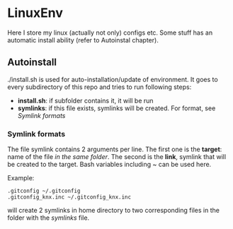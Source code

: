 # LinuxEnv

Here I store my linux (actually not only) configs etc.
Some stuff has an automatic install ability (refer to Autoinstal chapter).

## Autoinstall

./install.sh is used for auto-installation/update of environment. It goes to every subdirectory of this repo and tries to run following steps:
* **install.sh**: if subfolder contains it, it will be run
* **symlinks**: if this file exists, symlinks will be created. For format, see *Symlink formats*

### Symlink formats
The file symlink contains 2 arguments per line. The first one is the **target**: name of the file *in the same folder*. The second is the **link**, symlink that will be created to the target. Bash variables including ~ can be used here.

Example:
```
.gitconfig ~/.gitconfig
.gitconfig_knx.inc ~/.gitconfig_knx.inc

```
will create 2 symlinks in home directory to two corresponding files in the folder with the *symlinks* file.


